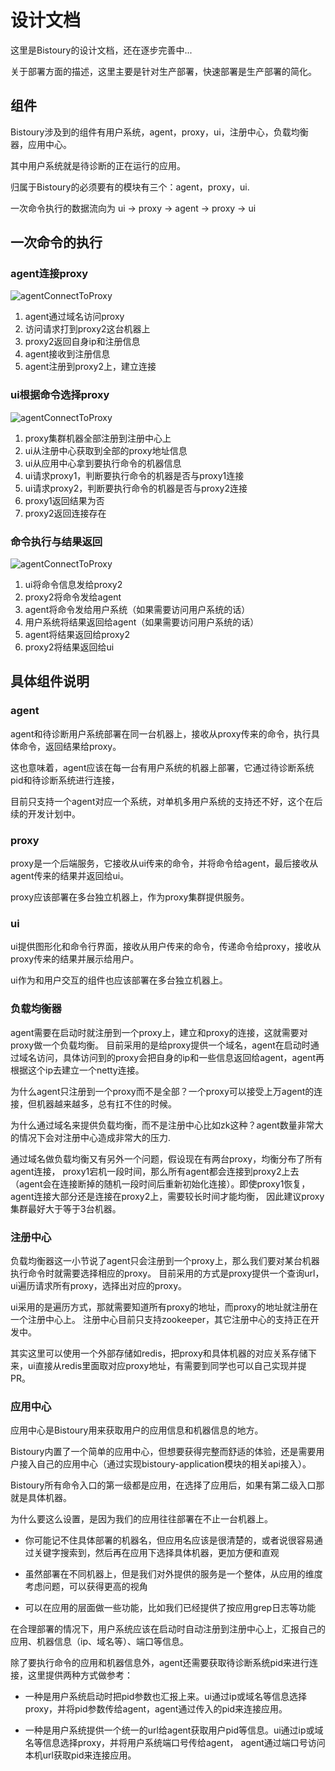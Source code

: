# 设计文档

这里是Bistoury的设计文档，还在逐步完善中...

关于部署方面的描述，这里主要是针对生产部署，快速部署是生产部署的简化。

## 组件

Bistoury涉及到的组件有用户系统，agent，proxy，ui，注册中心，负载均衡器，应用中心。

其中用户系统就是待诊断的正在运行的应用。

归属于Bistoury的必须要有的模块有三个：agent，proxy，ui.

一次命令执行的数据流向为 ui -> proxy -> agent -> proxy -> ui

## 一次命令的执行

### agent连接proxy

![agentConnectToProxy](../../image/design/agent_connect_to_proxy.png)

1. agent通过域名访问proxy
2. 访问请求打到proxy2这台机器上
3. proxy2返回自身ip和注册信息
4. agent接收到注册信息
5. agent注册到proxy2上，建立连接

### ui根据命令选择proxy

![agentConnectToProxy](../../image/design/ui_choose_proxy.png)

1. proxy集群机器全部注册到注册中心上
2. ui从注册中心获取到全部的proxy地址信息
3. ui从应用中心拿到要执行命令的机器信息
4. ui请求proxy1，判断要执行命令的机器是否与proxy1连接
5. ui请求proxy2，判断要执行命令的机器是否与proxy2连接
6. proxy1返回结果为否
7. proxy2返回连接存在

### 命令执行与结果返回

![agentConnectToProxy](../../image/design/command_execute.png)

1. ui将命令信息发给proxy2
2. proxy2将命令发给agent
3. agent将命令发给用户系统（如果需要访问用户系统的话）
4. 用户系统将结果返回给agent（如果需要访问用户系统的话）
5. agent将结果返回给proxy2
6. proxy2将结果返回给ui

## 具体组件说明

### agent

agent和待诊断用户系统部署在同一台机器上，接收从proxy传来的命令，执行具体命令，返回结果给proxy。

这也意味着，agent应该在每一台有用户系统的机器上部署，它通过待诊断系统pid和待诊断系统进行连接，

目前只支持一个agent对应一个系统，对单机多用户系统的支持还不好，这个在后续的开发计划中。

### proxy

proxy是一个后端服务，它接收从ui传来的命令，并将命令给agent，最后接收从agent传来的结果并返回给ui。

proxy应该部署在多台独立机器上，作为proxy集群提供服务。

### ui

ui提供图形化和命令行界面，接收从用户传来的命令，传递命令给proxy，接收从proxy传来的结果并展示给用户。

ui作为和用户交互的组件也应该部署在多台独立机器上。

### 负载均衡器

agent需要在启动时就注册到一个proxy上，建立和proxy的连接，这就需要对proxy做一个负载均衡。
目前采用的是给proxy提供一个域名，agent在启动时通过域名访问，具体访问到的proxy会把自身的ip和一些信息返回给agent，agent再根据这个ip去建立一个netty连接。

为什么agent只注册到一个proxy而不是全部？一个proxy可以接受上万agent的连接，但机器越来越多，总有扛不住的时候。

为什么通过域名来提供负载均衡，而不是注册中心比如zk这种？agent数量非常大的情况下会对注册中心造成非常大的压力.

通过域名做负载均衡又有另外一个问题，假设现在有两台proxy，均衡分布了所有agent连接，
proxy1宕机一段时间，那么所有agent都会连接到proxy2上去（agent会在连接断掉的随机一段时间后重新初始化连接）。即使proxy1恢复，agent连接大部分还是连接在proxy2上，需要较长时间才能均衡，
因此建议proxy集群最好大于等于3台机器。

### 注册中心

负载均衡器这一小节说了agent只会注册到一个proxy上，那么我们要对某台机器执行命令时就需要选择相应的proxy。
目前采用的方式是proxy提供一个查询url，ui遍历请求所有proxy，选择出对应的proxy。

ui采用的是遍历方式，那就需要知道所有proxy的地址，而proxy的地址就注册在一个注册中心上。
注册中心目前只支持zookeeper，其它注册中心的支持正在开发中。

其实这里可以使用一个外部存储如redis，把proxy和具体机器的对应关系存储下来，ui直接从redis里面取对应proxy地址，有需要到同学也可以自己实现并提PR。

### 应用中心

应用中心是Bistoury用来获取用户的应用信息和机器信息的地方。

Bistoury内置了一个简单的应用中心，但想要获得完整而舒适的体验，还是需要用户接入自己的应用中心（通过实现bistoury-application模块的相关api接入）。

Bistoury所有命令入口的第一级都是应用，在选择了应用后，如果有第二级入口那就是具体机器。

为什么要这么设置，是因为我们的应用往往部署在不止一台机器上。

- 你可能记不住具体部署的机器名，但应用名应该是很清楚的，或者说很容易通过关键字搜索到，然后再在应用下选择具体机器，更加方便和直观

- 虽然部署在不同机器上，但是我们对外提供的服务是一个整体，从应用的维度考虑问题，可以获得更高的视角

- 可以在应用的层面做一些功能，比如我们已经提供了按应用grep日志等功能

在合理部署的情况下，用户系统应该在启动时自动注册到注册中心上，汇报自己的应用、机器信息（ip、域名等）、端口等信息。

除了要执行命令的应用和机器信息外，agent还需要获取待诊断系统pid来进行连接，这里提供两种方式做参考：

- 一种是用户系统启动时把pid参数也汇报上来。ui通过ip或域名等信息选择proxy，并将pid参数传给agent，agent通过传入的pid来连接应用。

- 一种是用户系统提供一个统一的url给agent获取用户pid等信息。ui通过ip或域名等信息选择proxy，并将用户系统端口号传给agent，
agent通过端口号访问本机url获取pid来连接应用。




